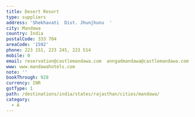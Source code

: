 ```yaml
---
title: Desert Resort
type: suppliers
address: 'Shekhavati  Dist. Jhunjhunu  '
city: Mandawa
country: India
postalCode: 333 704
areaCode: '1592'
phone: 223 151, 223 245, 223 514
mobile: 0
email: reservation@castlemandawa.com  anngadmandawa@castlemandawa.com
www: www.mandawahotels.com
note: ''
bookThrough: 928
currency: INR
gstType: 1
path: /destinations/india/states/rajasthan/cities/mandawa/
category:
  - A
---
```



